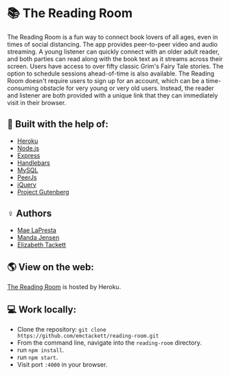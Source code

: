 # :books: The Reading Room

The Reading Room is a fun way to connect book lovers of all ages, even in times of social distancing.  The app provides peer-to-peer video and audio streaming.  A young listener can quickly connect with an older adult reader, and both parties can read along with the book text as it streams across their screen.  Users have access to over fifty classic Grim's Fairy Tale stories.  The option to schedule sessions ahead-of-time is also available.  The Reading Room doesn't require users to sign up for an account, which can be a time-consuming obstacle for very young or very old users.  Instead, the reader and listener are both provided with a unique link that they can immediately visit in their browser.

## :rocket: Built with the help of:
- [Heroku](https://www.heroku.com/)
- [Node.js](https://nodejs.org/en/)
- [Express](https://expressjs.com/)
- [Handlebars](https://handlebarsjs.com/)
- [MySQL](https://www.mysql.com/)
- [PeerJs](https://peerjs.com/)
- [jQuery](https://jquery.com/)
- [Project Gutenberg](https://www.gutenberg.org/files/2591/2591-h/2591-h.htm)

## ♀️ Authors 
- [Mae LaPresta](https://github.com/mlapresta)
- [Manda Jensen](https://github.com/mp-jensen)
- [Elizabeth Tackett](https://github.com/emtackett)

## :earth_americas: View on the web:
[The Reading Room](https://reading-room.herokuapp.com) is hosted by Heroku.

## 💻 Work locally:
- Clone the repository: `git clone https://github.com/emctackett/reading-room.git`
- From the command line, navigate into the `reading-room` directory.
- run `npm install`.
- run `npm start`.
- Visit port `:4000` in your browser.
